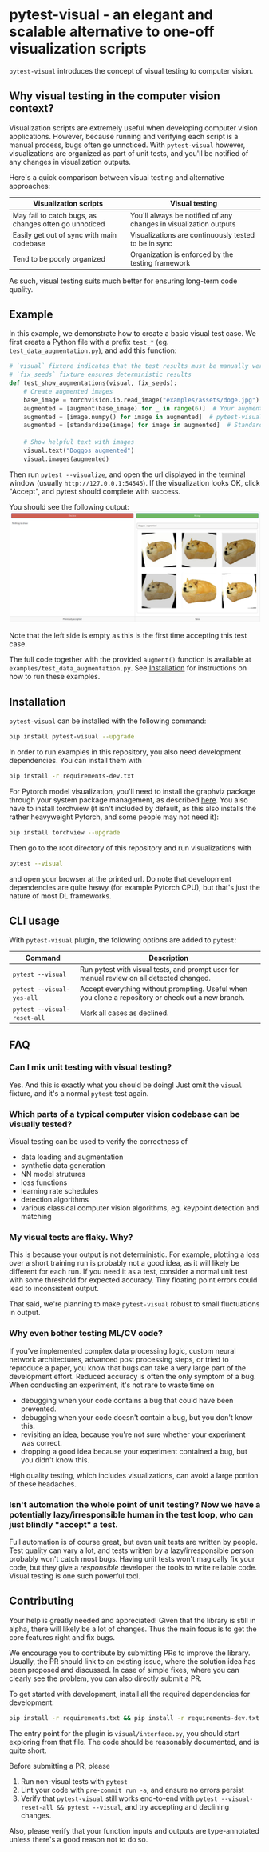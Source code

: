 # pytest-visual - an elegant and scalable alternative to one-off visualization scripts

`pytest-visual` introduces the concept of visual testing to computer vision.

## Why visual testing in the computer vision context?

Visualization scripts are extremely useful when developing computer vision applications. However, because running and verifying each script is a manual process, bugs often go unnoticed. With `pytest-visual` however, visualizations are organized as part of unit tests, and you'll be notified of any changes in visualization outputs.

Here's a quick comparison between visual testing and alternative approaches:

| Visualization scripts                                 | Visual testing                                                    |
|-------------------------------------------------------|-------------------------------------------------------------------|
| May fail to catch bugs, as changes often go unnoticed | You'll always be notified of any changes in visualization outputs |
| Easily get out of sync with main codebase             | Visualizations are continuously tested to be in sync              |
| Tend to be poorly organized                           | Organization is enforced by the testing framework                 |

As such, visual testing suits much better for ensuring long-term code quality.

## Example

In this example, we demonstrate how to create a basic visual test case. We first create a Python file with a prefix `test_*` (eg. `test_data_augmentation.py`), and add this function:

```python
# `visual` fixture indicates that the test results must be manually verified
# `fix_seeds` fixture ensures deterministic results
def test_show_augmentations(visual, fix_seeds):
    # Create augmented images
    base_image = torchvision.io.read_image("examples/assets/doge.jpg")  # Load the base image
    augmented = [augment(base_image) for _ in range(6)]  # Your augmentation function
    augmented = [image.numpy() for image in augmented]  # pytest-visual accepts only numpy images
    augmented = [standardize(image) for image in augmented]  # Standardize image to uint8 with [0, 255] range and HWC format

    # Show helpful text with images
    visual.text("Doggos augmented")
    visual.images(augmented)
```

Then run `pytest --visualize`, and open the url displayed in the terminal window (usually `http://127.0.0.1:54545`). If the visualization looks OK, click "Accept", and pytest should complete with success.

You should see the following output:
![A before and after image showing the effect of data augmentation on a picture of a dog.](examples/screenshots/data_augmentation.jpg?raw=true)

Note that the left side is empty as this is the first time accepting this test case.

The full code together with the provided `augment()` function is available at `examples/test_data_augmentation.py`. See [Installation](#installation) for instructions on how to run these examples.

## Installation

`pytest-visual` can be installed with the following command:

```bash
pip install pytest-visual --upgrade
```

In order to run examples in this repository, you also need development dependencies. You can install them with

```bash
pip install -r requirements-dev.txt
```

For Pytorch model visualization, you'll need to install the graphviz package through your system package management, as described [here](https://graphviz.org/download/). You also have to install torchview (it isn't included by default, as this also installs the rather heavyweight Pytorch, and some people may not need it):

```bash
pip install torchview --upgrade
```

Then go to the root directory of this repository and run visualizations with

```bash
pytest --visual
```

and open your browser at the printed url. Do note that development dependencies are quite heavy (for example Pytorch CPU), but that's just the nature of most DL frameworks.

## CLI usage

With `pytest-visual` plugin, the following options are added to `pytest`:

| Command                     | Description                                                                                        |
| --------------------------- | -------------------------------------------------------------------------------------------------- |
| `pytest --visual`           | Run pytest with visual tests, and prompt user for manual review on all detected changed.           |
| `pytest --visual-yes-all`   | Accept everything without prompting. Useful when you clone a repository or check out a new branch. |
| `pytest --visual-reset-all` | Mark all cases as declined.                                                                        |

## FAQ

### Can I mix unit testing with visual testing?

Yes. And this is exactly what you should be doing! Just omit the `visual` fixture, and it's a normal `pytest` test again.

### Which parts of a typical computer vision codebase can be visually tested?

Visual testing can be used to verify the correctness of

- data loading and augmentation
- synthetic data generation
- NN model strutures
- loss functions
- learning rate schedules
- detection algorithms
- various classical computer vision algorithms, eg. keypoint detection and matching

### My visual tests are flaky. Why?

This is because your output is not deterministic. For example, plotting a loss over a short training run is probably not a good idea, as it will likely be different for each run. If you need it as a test, consider a normal unit test with some threshold for expected accuracy. Tiny floating point errors could lead to inconsistent output.

That said, we're planning to make `pytest-visual` robust to small fluctuations in output.

### Why even bother testing ML/CV code?

If you've implemented complex data processing logic, custom neural network architectures, advanced post processing steps, or tried to reproduce a paper, you know that bugs can take a very large part of the development effort. Reduced accuracy is often the only symptom of a bug. When conducting an experiment, it's not rare to waste time on

- debugging when your code contains a bug that could have been prevented.
- debugging when your code doesn't contain a bug, but you don't know this.
- revisiting an idea, because you're not sure whether your experiment was correct.
- dropping a good idea because your experiment contained a bug, but you didn't know this.

High quality testing, which includes visualizations, can avoid a large portion of these headaches.

### Isn't automation the whole point of unit testing? Now we have a potentially lazy/irresponsible human in the test loop, who can just blindly "accept" a test.

Full automation is of course great, but even unit tests are written by people. Test quality can vary a lot, and tests written by a lazy/irresponsible person probably won't catch most bugs. Having unit tests won't magically fix your code, but they give a *responsible* developer the tools to write reliable code. Visual testing is one such powerful tool.

## Contributing

Your help is greatly needed and appreciated! Given that the library is still in alpha, there will likely be a lot of changes. Thus the main focus is to get the core features right and fix bugs.

We encourage you to contribute by submitting PRs to improve the library. Usually, the PR should link to an existing issue, where the solution idea has been proposed and discussed. In case of simple fixes, where you can clearly see the problem, you can also directly submit a PR.

To get started with development, install all the required dependencies for development:

```bash
pip install -r requirements.txt && pip install -r requirements-dev.txt && pip install -e .
```

The entry point for the plugin is `visual/interface.py`, you should start exploring from that file. The code should be reasonably documented, and is quite short.

Before submitting a PR, please

1. Run non-visual tests with `pytest`
2. Lint your code with `pre-commit run -a`, and ensure no errors persist
3. Verify that `pytest-visual` still works end-to-end with `pytest --visual-reset-all && pytest --visual`, and try accepting and declining changes.

Also, please verify that your function inputs and outputs are type-annotated unless there's a good reason not to do so.
